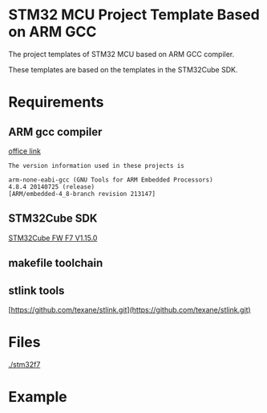 # STM32 MCU Project Template Based on ARM GCC

The project templates of STM32 MCU based on ARM GCC compiler.

These templates are based on the templates in the STM32Cube SDK.


# Requirements

## ARM gcc compiler

[office link](https://developer.arm.com/tools-and-software/open-source-software/developer-tools/gnu-toolchain/gnu-rm)

    The version information used in these projects is 

    arm-none-eabi-gcc (GNU Tools for ARM Embedded Processors) 
    4.8.4 20140725 (release) 
    [ARM/embedded-4_8-branch revision 213147]

## STM32Cube SDK 

[STM32Cube FW F7 V1.15.0](https://www.st.com/en/embedded-software/stm32cubef7.html)


## makefile toolchain


## stlink tools

[https://github.com/texane/stlink.git](https://github.com/texane/stlink.git)


# Files

[./stm32f7](stm32f7/)

# Example

